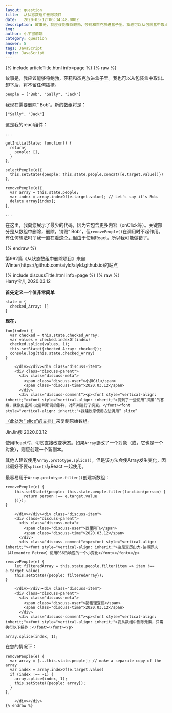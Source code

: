 ```yaml
---
layout: question
title:  从状态数组中删除项目
date:   2020-03-12T06:34:48.000Z
description: 故事是，我应该能够将鲍勃，莎莉和杰克放进盒子里。我也可以从包装盒中取出。卸下后，将不留任何插槽。people = \["Bob", "Sally", "...
img: 
author: 小宇宙前端
category: question
answer: 5
tags: JavaScript
topic: JavaScript
---
```

<div class="article-root">
  <div class="article">
    {% include articleTitle.html info=page %}
    {% raw %}
    <div class="article-content"><p><font style="vertical-align: inherit;"><font style="vertical-align: inherit;">故事是，我应该能够将鲍勃，莎莉和杰克放进盒子里。</font><font style="vertical-align: inherit;">我也可以从包装盒中取出。</font><font style="vertical-align: inherit;">卸下后，将不留任何插槽。</font></font></p>

<pre><code>people = ["Bob", "Sally", "Jack"]
</code></pre>

<p><font style="vertical-align: inherit;"><font style="vertical-align: inherit;">我现在需要删除“ Bob”。</font><font style="vertical-align: inherit;">新的数组将是：</font></font></p>

<pre><code>["Sally", "Jack"]
</code></pre>

<p><font style="vertical-align: inherit;"><font style="vertical-align: inherit;">这是我的react组件：</font></font></p>

<pre><code>...<font></font>
<font></font>
getInitialState: function() {<font></font>
  return{<font></font>
    people: [],<font></font>
  }<font></font>
},<font></font>
<font></font>
selectPeople(e){<font></font>
  this.setState({people: this.state.people.concat([e.target.value])})<font></font>
},<font></font>
<font></font>
removePeople(e){<font></font>
  var array = this.state.people;<font></font>
  var index = array.indexOf(e.target.value); // Let's say it's Bob.<font></font>
  delete array[index];<font></font>
},<font></font>
<font></font>
...<font></font>
</code></pre>

<p><font style="vertical-align: inherit;"><font style="vertical-align: inherit;">在这里，我向您展示了最少的代码，因为它包含更多内容（onClick等）。</font><font style="vertical-align: inherit;">关键部分是从数组中删除，删除，销毁“ Bob”，但</font></font><code>removePeople()</code><font style="vertical-align: inherit;"><font style="vertical-align: inherit;">在调用时不起作用。</font><font style="vertical-align: inherit;">有任何想法吗？</font><font style="vertical-align: inherit;">我一直在</font></font><a href="https://stackoverflow.com/questions/5767325/remove-a-particular-element-from-an-array-in-javascript"><font style="vertical-align: inherit;"><font style="vertical-align: inherit;">看这个，</font></font></a><font style="vertical-align: inherit;"><font style="vertical-align: inherit;">但由于使用React，所以我可能做错了。</font></font></p></div>
    {% endraw %}
  </div>
  <p class="winter_mark">第992篇《从状态数组中删除项目》来自Winter(https://github.com/aiyld/aiyld.github.io)的站点</p>
  <div class="discuss-wrapper">
    {% include discussTitle.html info=page %}
    {% raw %}
    <div class="discuss-item">
        <div class="discuss-parent">
          <div class="discuss-meta">
            <span class="discuss-user">Harry宝儿</span>
            <span class="discuss-time">2020.03.12</span>
          </div>
          <div class="discuss-comment"><p><strong><font style="vertical-align: inherit;"><font style="vertical-align: inherit;">首先定义一个值非常简单</font></font></strong> </p>

<pre><code>state = {<font></font>
  checked_Array: []<font></font>
}<font></font>
</code></pre>

<p><strong><font style="vertical-align: inherit;"><font style="vertical-align: inherit;">现在，</font></font></strong></p>

<pre><code>fun(index) {<font></font>
  var checked = this.state.checked_Array;<font></font>
  var values = checked.indexOf(index)<font></font>
  checked.splice(values, 1);<font></font>
  this.setState({checked_Array: checked});<font></font>
  console.log(this.state.checked_Array)<font></font>
}<font></font>
</code></pre></div>
        </div></div><div class="discuss-item">
        <div class="discuss-parent">
          <div class="discuss-meta">
            <span class="discuss-user">小胖Gil</span>
            <span class="discuss-time">2020.03.12</span>
          </div>
          <div class="discuss-comment"><p><font style="vertical-align: inherit;"><font style="vertical-align: inherit;">提到了一些使用“拼接”的答案，就像史密斯·史密斯所说的那样，对阵列进行了突变。</font><font style="vertical-align: inherit;">我建议您使用方法调用“ slice”
 </font></font><a href="https://developer.mozilla.org/en-US/docs/Web/JavaScript/Reference/Global_Objects/Array/slice" rel="nofollow noreferrer"><font style="vertical-align: inherit;"><font style="vertical-align: inherit;">（此处为“ slice”的文档）</font></font></a><font style="vertical-align: inherit;"><font style="vertical-align: inherit;">来复制原始数组。</font></font></p></div>
        </div></div><div class="discuss-item">
        <div class="discuss-parent">
          <div class="discuss-meta">
            <span class="discuss-user">JinJin樱</span>
            <span class="discuss-time">2020.03.12</span>
          </div>
          <div class="discuss-comment"><p><font style="vertical-align: inherit;"><font style="vertical-align: inherit;">使用React时，切勿直接改变状态。</font><font style="vertical-align: inherit;">如果</font></font><code>Array</code><font style="vertical-align: inherit;"><font style="vertical-align: inherit;">更改</font><font style="vertical-align: inherit;">了一个对象（或</font><font style="vertical-align: inherit;">，它也是一个对象），则应创建一个新副本。</font></font></p>

<p><font style="vertical-align: inherit;"><font style="vertical-align: inherit;">其他人建议使用</font></font><code>Array.prototype.splice()</code><font style="vertical-align: inherit;"><font style="vertical-align: inherit;">，但是该方法会使Array发生变化，因此最好不要</font></font><code>splice()</code><font style="vertical-align: inherit;"><font style="vertical-align: inherit;">与React </font><font style="vertical-align: inherit;">一起使用</font><font style="vertical-align: inherit;">。</font></font></p>

<p><font style="vertical-align: inherit;"><font style="vertical-align: inherit;">最容易用于</font></font><code>Array.prototype.filter()</code><font style="vertical-align: inherit;"><font style="vertical-align: inherit;">创建新数组：</font></font></p>

<pre><code>removePeople(e) {<font></font>
    this.setState({people: this.state.people.filter(function(person) { <font></font>
        return person !== e.target.value <font></font>
    })});<font></font>
}<font></font>
</code></pre></div>
        </div></div><div class="discuss-item">
        <div class="discuss-parent">
          <div class="discuss-meta">
            <span class="discuss-user">西里阿飞</span>
            <span class="discuss-time">2020.03.12</span>
          </div>
          <div class="discuss-comment"><p><font style="vertical-align: inherit;"><font style="vertical-align: inherit;">这是亚历山大·彼得罗夫（Alexandre Petrov）使用ES6的响应的一个小变化</font></font></p>

<pre><code>removePeople(e) {<font></font>
    let filteredArray = this.state.people.filter(item =&gt; item !== e.target.value)<font></font>
    this.setState({people: filteredArray});<font></font>
}<font></font>
</code></pre></div>
        </div></div><div class="discuss-item">
        <div class="discuss-parent">
          <div class="discuss-meta">
            <span class="discuss-user">猪猪理查德</span>
            <span class="discuss-time">2020.03.12</span>
          </div>
          <div class="discuss-comment"><p><font style="vertical-align: inherit;"><font style="vertical-align: inherit;">要从数组中删除元素，只需执行以下操作：</font></font></p>

<pre><code>array.splice(index, 1);
</code></pre>

<p><font style="vertical-align: inherit;"><font style="vertical-align: inherit;">在您的情况下：</font></font></p>

<pre><code>removePeople(e) {<font></font>
  var array = [...this.state.people]; // make a separate copy of the array<font></font>
  var index = array.indexOf(e.target.value)<font></font>
  if (index !== -1) {<font></font>
    array.splice(index, 1);<font></font>
    this.setState({people: array});<font></font>
  }<font></font>
},<font></font>
</code></pre></div>
        </div></div>
    {% endraw %}
  </div>
<div>
